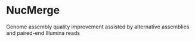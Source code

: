# NucMerge
Genome assembly quality improvement assisted by alternative assemblies and paired-end Illumina reads
